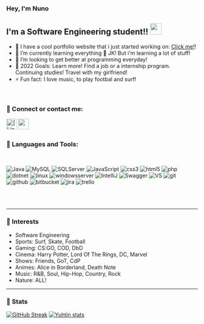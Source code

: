 ### Hey, I'm Nuno


## I'm a Software Engineering student!! <img src="https://raw.githubusercontent.com/aemmadi/aemmadi/master/wave.gif" width="30px">

- 🔭 I have a cool portfolio website that i just started working on: [Click me!][portfolio]!
- 🌱 I’m currently learning everything 🤣 JK! But i'm learning a lot of stuff!
- 👯 I’m looking to get better at programming everyday!
- 🥅 2022 Goals: Learn more! Find a job or a internship program. Continuing studies! Travel with my girlfriend!
- ⚡ Fun fact: I love music, to play footbal and surf!

<br />

### 💬 Connect or contact me:

[<img align="left" alt=" | LinkedIn" width="28px" src="https://cdn-icons-png.flaticon.com/512/174/174857.png" />][linkedin]
[<img align="left" alt="" width="28px" src="https://cdn-icons.flaticon.com/png/512/3471/premium/3471653.png?token=exp=1638567355~hmac=d71dba40e379369dd0c4423f7f5257dc" />][mailme]

<br />
<br />

### 🚀 Languages and Tools:

<br />

![Java](https://img.shields.io/badge/Java-CB0000?style=for-the-badge&logo=java&logoColor=white)
![MySQL](https://img.shields.io/badge/MySQL-00000F?style=for-the-badge&logo=mysql&logoColor=white)
![SQLServer](https://img.shields.io/badge/SQLServer-FF7733?style=for-the-badge&logo=microsoftsqlserver&logoColor=white)
![JavaScript](https://img.shields.io/badge/JavaScript-F7DF1E?style=for-the-badge&logo=javascript&logoColor=black)
![css3](https://img.shields.io/badge/CSS-00B7A6?style=for-the-badge&logo=css3&logoColor=white)
![html5](https://img.shields.io/badge/HTML-B07C67?style=for-the-badge&logo=html5&logoColor=white)
![php](https://img.shields.io/badge/php-4900FF?style=for-the-badge&logo=php&logoColor=white)
![dotnet](https://img.shields.io/badge/dotnet5-00761D?style=for-the-badge&logo=dotnet&logoColor=white)
![linux](https://img.shields.io/badge/linux-9C5BDD?style=for-the-badge&logo=linux&logoColor=white)
![windowsserver](https://img.shields.io/badge/windows%20Server-9CBDD6?style=for-the-badge&logo=windows&logoColor=white)
![IntelliJ](https://img.shields.io/badge/IntelliJ-000000?style=for-the-badge&logo=intellij-idea&logoColor=blue)
![Swagger](https://img.shields.io/badge/-swagger-333333?style=for-the-badge&logo=swagger)
![VS](https://img.shields.io/badge/VS/VScode-3366cc?style=for-the-badge&logo=visualstudio&logoColor=white)
![git](https://img.shields.io/badge/Git-D8572E?style=for-the-badge&logo=git&logoColor=white)
![github](https://img.shields.io/badge/GitHub-322B29?style=for-the-badge&logo=github&logoColor=white)
![bitbucket](https://img.shields.io/badge/bitbucket-007BD5?style=for-the-badge&logo=bitbucket&logoColor=white)
![jira](https://img.shields.io/badge/jira-69142D?style=for-the-badge&logo=jira&logoColor=white)
![trello](https://img.shields.io/badge/trello-2A0000?style=for-the-badge&logo=trello&logoColor=white)

<br />
<br />

---

### 📕 Interests

- Software Engineering
- Sports: Surf, Skate, Football
- Gaming: CS:GO, COD, DbD
- Cinema: Harry Potter, Lord Of The Rings, DC, Marvel
- Shows: Friends, GoT, CdP
- Animes: Alice in Borderland, Death Note
- Music: R&B, Soul, Hip-Hop, Country, Rock
- Nature: ALL!

---

### 👀 Stats

[![GitHub Streak](https://github-readme-streak-stats.herokuapp.com?user=NunoCG&theme=ayu-mirage)](https://git.io/streak-stats)
[![Yuhtin stats](https://github-readme-stats.vercel.app/api?username=NunoCG&layout=compact&theme=tokyonight&hide_title=true&show_icons=true&count_private=true)](https://github.com/NunoCG/)

<!-- Variables links -->
[portfolio]: https://nunocg.github.io/portfolio/
[linkedin]: https://www.linkedin.com/in/nuno-guimar%C3%A3es-51bb27163/
[mailme]: mailto:nunoguimaraes10@hotmail.com
